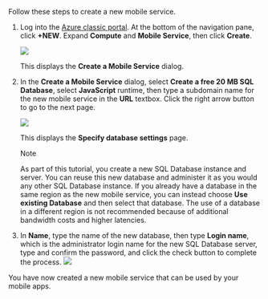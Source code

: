 

Follow these steps to create a new mobile service.

1. Log into the [Azure classic portal](https://manage.windowsazure.com/). At the bottom of the navigation pane, click **+NEW**. Expand **Compute** and **Mobile Service**, then click **Create**.
   
   ![](./media/mobile-services-create-new-service/mobile-create.png)
   
   This displays the **Create a Mobile Service** dialog.
2. In the **Create a Mobile Service** dialog, select **Create a free 20 MB SQL Database**, select **JavaScript** runtime, then type a subdomain name for the new mobile service in the **URL** textbox. Click the right arrow button to go to the next page.
   
   ![](./media/mobile-services-create-new-service/mobile-create-page1.png)
   
   This displays the **Specify database settings** page.
   
   > [!NOTE]
   > As part of this tutorial, you create a new SQL Database instance and server. You can reuse this new database and administer it as you would any other SQL Database instance. If you already have a database in the same region as the new mobile service, you can instead choose **Use existing Database** and then select that database. The use of a database in a different region is not recommended because of additional bandwidth costs and higher latencies.
   > 
3. In **Name**, type the name of the new database, then type **Login name**, which is the administrator login name for the new SQL Database server, type and confirm the password, and click the check button to complete the process.
   ![](./media/mobile-services-create-new-service/mobile-create-page2.png)

You have now created a new mobile service that can be used by your mobile apps.

